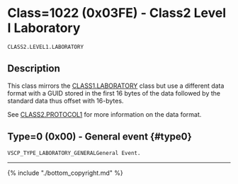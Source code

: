 # Class=1022 (0x03FE) - Class2 Level I Laboratory

    CLASS2.LEVEL1.LABORATORY

## Description

This class mirrors the [CLASS1.LABORATORY](./class1.laboratory.md) class but use a different data format with a GUID stored in the first 16 bytes of the data followed by the standard data thus offset with 16-bytes.

See [CLASS2.PROTOCOL1](./class2.protocol1.md) for more information on the data format.
## Type=0 (0x00) - General event {#type0}
    VSCP_TYPE_LABORATORY_GENERALGeneral Event.

----

{% include "./bottom_copyright.md" %}